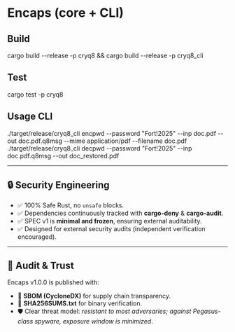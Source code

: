 # Encaps (core + CLI)
## Build
cargo build --release -p cryq8 && cargo build --release -p cryq8_cli
## Test
cargo test -p cryq8
## Usage CLI
./target/release/cryq8_cli encpwd --password "Fort!2025" --inp doc.pdf --out doc.pdf.q8msg --mime application/pdf --filename doc.pdf
./target/release/cryq8_cli decpwd --password "Fort!2025" --inp doc.pdf.q8msg --out doc_restored.pdf

---

## 🔒 Security Engineering

- ✅ 100% Safe Rust, no `unsafe` blocks.
- ✅ Dependencies continuously tracked with **cargo-deny** & **cargo-audit**.
- ✅ SPEC v1 is **minimal and frozen**, ensuring external auditability.
- ✅ Designed for external security audits (independent verification encouraged).

---

## 🧾 Audit & Trust

Encaps v1.0.0 is published with:

- 📄 **SBOM (CycloneDX)** for supply chain transparency.
- 🔑 **SHA256SUMS.txt** for binary verification.
- 🛡️ Clear threat model: *resistant to most adversaries; against Pegasus-class spyware, exposure window is minimized*.
